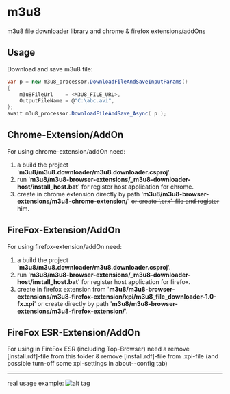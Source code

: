 # m3u8
m3u8 file downloader library and chrome & firefox extensions/addOns

Usage
-----
Download and save m3u8 file:

```C#
var p = new m3u8_processor.DownloadFileAndSaveInputParams()
{    
    m3u8FileUrl    = <M3U8_FILE_URL>,
    OutputFileName = @"C:\abc.avi",
};
await m3u8_processor.DownloadFileAndSave_Async( p ); 
```

Chrome-Extension/AddOn
-----
For using chrome-extension/addOn need:
1) a build the project '**m3u8/m3u8.downloader/m3u8.downloader.csproj**'.
2) run '**m3u8/m3u8-browser-extensions/_m3u8-downloader-host/install_host.bat**' for register host application for chrome.
3) create in chrome extension directly by path '**m3u8/m3u8-browser-extensions/m3u8-chrome-extension/**' <strike>or create '.crx'-file and register him</strike>.

FireFox-Extension/AddOn
-----
For using firefox-extension/addOn need:
1) a build the project '**m3u8/m3u8.downloader/m3u8.downloader.csproj**'.
2) run '**m3u8/m3u8-browser-extensions/_m3u8-downloader-host/install_host.bat**' for register host application for firefox.
3) create in firefox extension from '**m3u8/m3u8-browser-extensions/m3u8-firefox-extension/xpi/m3u8_file_downloader-1.0-fx.xpi**' or create directly by path '**m3u8/m3u8-browser-extensions/m3u8-firefox-extension/**'.

FireFox ESR-Extension/AddOn
-----
For using in FireFox ESR (including Top-Browser) need a remove [install.rdf]-file from this folder & remove [install.rdf]-file from .xpi-file (and possible turn-off some xpi-settings in about--config tab)

-----
real usage example:
![alt tag](https://github.com/zamgi/m3u8/blob/master/%5Bm3u8%5D.gif)
